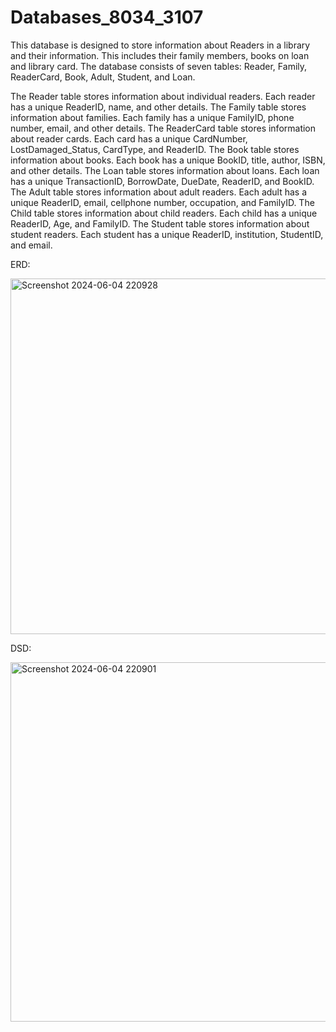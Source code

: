# Databases_8034_3107
This database is designed to store information about Readers in a library and their information. This includes their family members, books on loan and library card. The database consists of seven tables: Reader, Family, ReaderCard, Book, Adult, Student, and Loan.

The Reader table stores information about individual readers. Each reader has a unique ReaderID, name, and other details.
The Family table stores information about families. Each family has a unique FamilyID, phone number, email, and other details.
The ReaderCard table stores information about reader cards. Each card has a unique CardNumber, LostDamaged_Status, CardType, and ReaderID.
The Book table stores information about books. Each book has a unique BookID, title, author, ISBN, and other details.
The Loan table stores information about loans. Each loan has a unique TransactionID, BorrowDate, DueDate, ReaderID, and BookID.
The Adult table stores information about adult readers. Each adult has a unique ReaderID, email, cellphone number, occupation, and FamilyID.
The Child table stores information about child readers. Each child has a unique ReaderID, Age, and FamilyID.
The Student table stores information about student readers. Each student has a unique ReaderID, institution, StudentID, and email.


ERD:

<img width="569" alt="Screenshot 2024-06-04 220928" src="https://github.com/shlomitnech/Databases_8034_3107/assets/98982263/ad84bb66-ced5-47b1-b652-5fb002ba59a9">

DSD:

<img width="575" alt="Screenshot 2024-06-04 220901" src="https://github.com/shlomitnech/Databases_8034_3107/assets/98982263/88e478b5-c8d5-4461-8d7b-286dc91fc75f">
